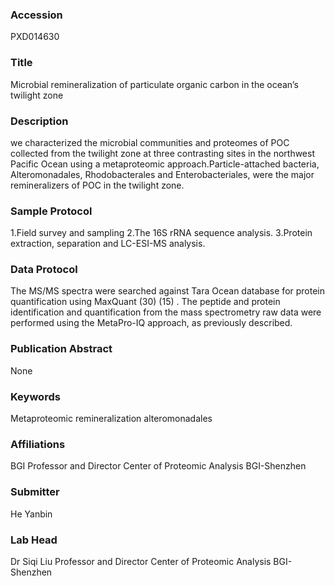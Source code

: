 ### Accession
PXD014630

### Title
Microbial remineralization of particulate organic carbon in the ocean’s twilight zone

### Description
we characterized the microbial communities and proteomes of POC collected from the twilight zone at three contrasting sites in the northwest Pacific Ocean using a metaproteomic approach.Particle-attached bacteria, Alteromonadales, Rhodobacterales and Enterobacteriales, were the major remineralizers of POC in the twilight zone.

### Sample Protocol
1.Field survey and sampling 2.The 16S rRNA sequence analysis. 3.Protein extraction, separation and LC-ESI-MS analysis.

### Data Protocol
The MS/MS spectra were searched against Tara Ocean database for protein quantification using MaxQuant (30) (15) . The peptide and protein identification and quantification from the mass spectrometry raw data were performed using the MetaPro-IQ approach, as previously described.

### Publication Abstract
None

### Keywords
Metaproteomic remineralization alteromonadales

### Affiliations
BGI
Professor and Director Center of Proteomic Analysis BGI-Shenzhen

### Submitter
He Yanbin

### Lab Head
Dr Siqi Liu
Professor and Director Center of Proteomic Analysis BGI-Shenzhen


